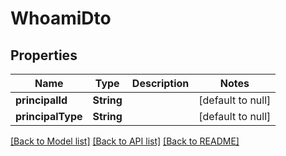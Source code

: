 # WhoamiDto

## Properties

| Name              | Type       | Description | Notes             |
| ----------------- | ---------- | ----------- | ----------------- |
| **principalId**   | **String** |             | [default to null] |
| **principalType** | **String** |             | [default to null] |

[[Back to Model list]](../README.md#documentation-for-models) [[Back to API list]](../README.md#documentation-for-api-endpoints) [[Back to README]](../README.md)
